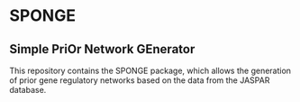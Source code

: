 # SPONGE

## Simple PriOr Network GEnerator

This repository contains the SPONGE package, which allows the generation 
of prior gene regulatory networks based on the data from the JASPAR 
database.